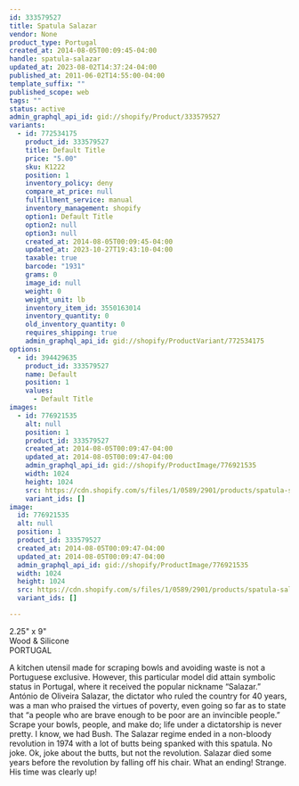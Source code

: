```yaml
---
id: 333579527
title: Spatula Salazar
vendor: None
product_type: Portugal
created_at: 2014-08-05T00:09:45-04:00
handle: spatula-salazar
updated_at: 2023-08-02T14:37:24-04:00
published_at: 2011-06-02T14:55:00-04:00
template_suffix: ""
published_scope: web
tags: ""
status: active
admin_graphql_api_id: gid://shopify/Product/333579527
variants:
  - id: 772534175
    product_id: 333579527
    title: Default Title
    price: "5.00"
    sku: K1222
    position: 1
    inventory_policy: deny
    compare_at_price: null
    fulfillment_service: manual
    inventory_management: shopify
    option1: Default Title
    option2: null
    option3: null
    created_at: 2014-08-05T00:09:45-04:00
    updated_at: 2023-10-27T19:43:10-04:00
    taxable: true
    barcode: "1931"
    grams: 0
    image_id: null
    weight: 0
    weight_unit: lb
    inventory_item_id: 3550163014
    inventory_quantity: 0
    old_inventory_quantity: 0
    requires_shipping: true
    admin_graphql_api_id: gid://shopify/ProductVariant/772534175
options:
  - id: 394429635
    product_id: 333579527
    name: Default
    position: 1
    values:
      - Default Title
images:
  - id: 776921535
    alt: null
    position: 1
    product_id: 333579527
    created_at: 2014-08-05T00:09:47-04:00
    updated_at: 2014-08-05T00:09:47-04:00
    admin_graphql_api_id: gid://shopify/ProductImage/776921535
    width: 1024
    height: 1024
    src: https://cdn.shopify.com/s/files/1/0589/2901/products/spatula-salazar.jpeg?v=1407211787
    variant_ids: []
image:
  id: 776921535
  alt: null
  position: 1
  product_id: 333579527
  created_at: 2014-08-05T00:09:47-04:00
  updated_at: 2014-08-05T00:09:47-04:00
  admin_graphql_api_id: gid://shopify/ProductImage/776921535
  width: 1024
  height: 1024
  src: https://cdn.shopify.com/s/files/1/0589/2901/products/spatula-salazar.jpeg?v=1407211787
  variant_ids: []

---
```


2.25" x 9"  
Wood & Silicone  
PORTUGAL

A kitchen utensil made for scraping bowls and avoiding waste is not a Portuguese exclusive. However, this particular model did attain symbolic status in Portugal, where it received the popular nickname “Salazar.” António de Oliveira Salazar, the dictator who ruled the country for 40 years, was a man who praised the virtues of poverty, even going so far as to state that “a people who are brave enough to be poor are an invincible people.” Scrape your bowls, people, and make do; life under a dictatorship is never pretty. I know, we had Bush. The Salazar regime ended in a non-bloody revolution in 1974 with a lot of butts being spanked with this spatula. No joke. Ok, joke about the butts, but not the revolution. Salazar died some years before the revolution by falling off his chair. What an ending! Strange. His time was clearly up!